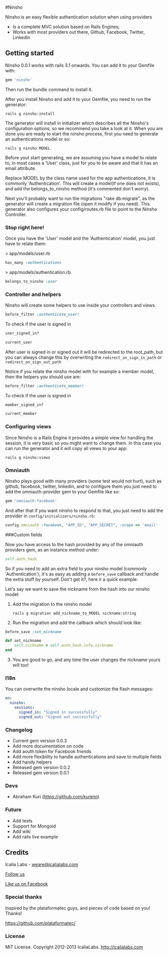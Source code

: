 #Ninsho

Ninsho is an easy flexible authentication solution when using providers

* Is a complete MVC solution based on Rails Engines;
* Works with most providers out there, Github, Facebook, Twitter, Linkedin


## Getting started

Ninsho 0.0.1 works with rails 3.1 onwards. You can add it to your Gemfile with:

```ruby
gem 'ninsho'
```

Then run the bundle command to install it.

After you install Ninsho and add it to your Gemfile, you need to run the generator:

```console
rails g ninsho:install
```

The generator will install in initializer which describes all the Ninsho's configuration options, so we recommend you take a look at it. When you are done you are ready to start the ninsho process, first you need to generate an authentications model or so:

```console
rails g ninsho MODEL
```

Before yout start generating, we are assuming you have a model to relate to, in most cases a 'User' class, just for you to be aware and that it has an email attribute.

Replace MODEL by the class name used for the app authentications, it is commonly 'Authentication'. This will create a model(if one does not exists), and add the belongs_to_ninsho method (it's commented don't worry). 

Next you'll probably want to run the migrations "rake db:migrate", as the generator will create a migration file (open it modify if you need). This generator also configures your config/routes.rb file to point to the Ninsho Controller.

### Stop right here!

Once you have the 'User' model and the 'Authentication' model, you just have to relate them:

\> app/models/user.rb

```ruby
has_many :authentications
```

\> app/models/authentication.rb

```ruby
belongs_to_ninsho :user
```

### Controller and helpers

Ninsho will create some helpers to use inside your controllers and views.

```ruby
before_filter :authenticate_user!
```

To check if the user is signed in

```ruby
user_signed_in?
```

```ruby
current_user
```

After user is signed in or signed out it will be redirected to the root_path, but you can always change this by overwriting the `redirect_on_sign_in_path` or `redirect_on_sign_out_path`

Notice if you relate the ninsho model with for example a member model, then the helpers you should use are:


```ruby
before_filter :authenticate_member!
```

To check if the user is signed in

```ruby
member_signed_in?
```

```ruby
current_member
```

### Configuring views

Since Ninsho is a Rails Engine it provides a simple view for handling the session, it is very basic so you might want to change them. In this case you can run the generator and it will copy all views to your app:

```console
rails g ninsho:views
```

### Omniauth

Ninsho plays good with many providers (some test would not hurt), such as github, facebook, twitter, linkedin, and to configure them you just need to add the omniauth-provider gem to your Gemfile like so:

```ruby
gem 'omniauth-facebook'
```

And after that if you want ninsho to respond to that, you just need to add the provider in `config/initializers/ninsho.rb`:

```ruby
config.omniauth :facebook, "APP_ID", "APP_SECRET", :scope => 'email'
```

###Custom fields

Now you have access to the hash provided by any of the omniauth providers gem, as an instance method under:

```ruby
self.auth_hash
```

So if you need to add an extra field to your ninsho model (commonly 'Authentication'), it's as easy as adding a ```before_save``` callback and handle the extra stuff by yourself. Don't get it?, here ir a quick example:

Let's say we want to save the nickname from the hash into our ninsho model:

1. Add the migration to the ninsho model
	```console
	rails g migration add_nickname_to_MODEL nickname:string
	```
2. Run the migration and add the callback which should look like:
```ruby
before_save :set_nickname
```
```ruby
def set_nickname
	self.nickname = self.auth_hash.info.nickname
end
```
3. You are good to go, and any time the user changes the nickname yours will too!


### I18n

You can overwrite the ninsho locale and customize the flash messages:

```yaml
en:
  ninsho:
    sessions:
      signed_in: "Signed in successfully"
      signed_out: "Signed out successfully"
```

### Changelog

* Current gem version 0.0.3
* Add more documentation on code
* Add aouth token for Facebook friends
* Add more flexibility to handle authentications and save to multiple fields
* Add handy helpers
* Released gem version 0.0.2
* Released gem version 0.0.1

### Devs

* Abraham Kuri (https://github.com/kurenn)

### Future

* Add tests
* Support for Mongoid
* Add wiki
* Add rails live example


## Credits
Icalia Labs - weare@icalialabs.com

[Follow us](http://twitter.com/icalialabs "Follow us")


[Like us on Facebook](https://www.facebook.com/icalialab "Like us on Facebook")

### Special thanks

Inspired by the plataformatec guys, and pieces of code based on you! Thanks!

https://github.com/plataformatec/

### License

MIT License. Copyright 2012-2013 IcaliaLabs. http://icalialabs.com





